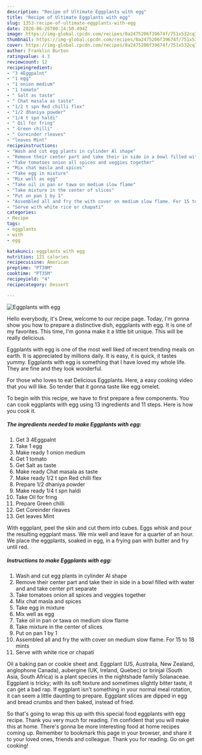 ```yaml
---
description: "Recipe of Ultimate Eggplants with egg"
title: "Recipe of Ultimate Eggplants with egg"
slug: 1353-recipe-of-ultimate-eggplants-with-egg
date: 2020-06-26T00:14:50.494Z
image: https://img-global.cpcdn.com/recipes/0a2475206f39674f/751x532cq70/eggplants-with-egg-recipe-main-photo.jpg
thumbnail: https://img-global.cpcdn.com/recipes/0a2475206f39674f/751x532cq70/eggplants-with-egg-recipe-main-photo.jpg
cover: https://img-global.cpcdn.com/recipes/0a2475206f39674f/751x532cq70/eggplants-with-egg-recipe-main-photo.jpg
author: Franklin Burton
ratingvalue: 4.3
reviewcount: 12
recipeingredient:
- "3 4Eggpalnt"
- "1 egg"
- "1 onion medium"
- "1 tomato"
- " Salt as taste"
- " Chat masala as taste"
- "1/2 t spn Red chilli flex"
- "1/2 dhaniya powder"
- "1/4 t spn haldi"
- " Oil for fring"
- " Green chilli"
- " Coreinder rleaves"
- "leaves Mint"
recipeinstructions:
- "Wash and cut egg plants in cylinder Al shape"
- "Remove their center part and take their in side in a bowl filled with water and and take center prt separate"
- "Take tomatoes onion all spices and veggies together"
- "Mix chat masla and spices"
- "Take egg in mixture"
- "Mix well as egg"
- "Take oil in pan or tawa on medium slow flame"
- "Take mixture in the center of slices"
- "Put on pan 1 by 1"
- "Assembled all and fry the with cover on medium slow flame. For 15 to 18 mints"
- "Serve with white rice or chapati"
categories:
- Recipe
tags:
- eggplants
- with
- egg

katakunci: eggplants with egg 
nutrition: 121 calories
recipecuisine: American
preptime: "PT39M"
cooktime: "PT35M"
recipeyield: "4"
recipecategory: Dessert

---
```



![Eggplants with egg](https://img-global.cpcdn.com/recipes/0a2475206f39674f/751x532cq70/eggplants-with-egg-recipe-main-photo.jpg)

Hello everybody, it's Drew, welcome to our recipe page. Today, I'm gonna show you how to prepare a distinctive dish, eggplants with egg. It is one of my favorites. This time, I'm gonna make it a little bit unique. This will be really delicious.

Eggplants with egg is one of the most well liked of recent trending meals on earth. It is appreciated by millions daily. It is easy, it is quick, it tastes yummy. Eggplants with egg is something that I have loved my whole life. They are fine and they look wonderful.

For those who loves to eat Delicious Eggplants. Here, a easy cooking video that you will like. So tender that it gonna taste like egg omelet.


To begin with this recipe, we have to first prepare a few components. You can cook eggplants with egg using 13 ingredients and 11 steps. Here is how you cook it.

<!--inarticleads1-->

##### The ingredients needed to make Eggplants with egg:

1. Get 3 4Eggpalnt
1. Take 1 egg
1. Make ready 1 onion medium
1. Get 1 tomato
1. Get  Salt as taste
1. Make ready  Chat masala as taste
1. Make ready 1/2 t spn Red chilli flex
1. Prepare 1/2 dhaniya powder
1. Make ready 1/4 t spn haldi
1. Take  Oil for fring
1. Prepare  Green chilli
1. Get  Coreinder rleaves
1. Get leaves Mint


With eggplant, peel the skin and cut them into cubes. Eggs whisk and pour the resulting eggplant mass. We mix well and leave for a quarter of an hour. We place the eggplants, soaked in egg, in a frying pan with butter and fry until red. 

<!--inarticleads2-->

##### Instructions to make Eggplants with egg:

1. Wash and cut egg plants in cylinder Al shape
1. Remove their center part and take their in side in a bowl filled with water and and take center prt separate
1. Take tomatoes onion all spices and veggies together
1. Mix chat masla and spices
1. Take egg in mixture
1. Mix well as egg
1. Take oil in pan or tawa on medium slow flame
1. Take mixture in the center of slices
1. Put on pan 1 by 1
1. Assembled all and fry the with cover on medium slow flame. For 15 to 18 mints
1. Serve with white rice or chapati


Oil a baking pan or cookie sheet and. Eggplant (US, Australia, New Zealand, anglophone Canada), aubergine (UK, Ireland, Quebec) or brinjal (South Asia, South Africa) is a plant species in the nightshade family Solanaceae. Eggplant is tricky; with its soft texture and sometimes slightly bitter taste, it can get a bad rap. If eggplant isn&#39;t something in your normal meal rotation, it can seem a little daunting to prepare. Eggplant slices are dipped in egg and bread crumbs and then baked, instead of fried. 

So that's going to wrap this up with this special food eggplants with egg recipe. Thank you very much for reading. I'm confident that you will make this at home. There's gonna be more interesting food at home recipes coming up. Remember to bookmark this page in your browser, and share it to your loved ones, friends and colleague. Thank you for reading. Go on get cooking!
